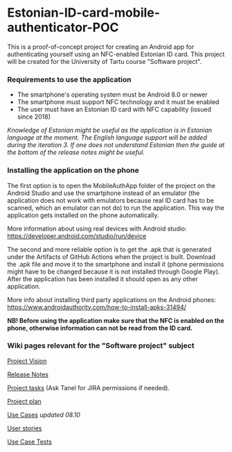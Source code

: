# Estonian-ID-card-mobile-authenticator-POC

This is a proof-of-concept project for creating an Android app for authenticating yourself using an NFC-enabled Estonian ID card. This project will be created for the University of Tartu course "Software project".

### Requirements to use the application
* The smartphone's operating system must be Android 8.0 or newer
* The smartphone must support NFC technology and it must be enabled
* The user must have an Estonian ID card with NFC capability (issued since 2018)

_Knowledge of Estonian might be useful as the application is in Estonian language at the moment. The English language support will be added during the iteration 3. If one does not understand Estonian then the guide at the bottom of the release notes might be useful._

### Installing the application on the phone
The first option is to open the MobileAuthApp folder of the project on the Android Studio and use the smartphone instead of an emulator (the application does not work with emulators because real ID card has to be scanned, which an emulator can not do) to run the application. This way the application gets installed on the phone automatically.   

More information about using real devices with Android studio: https://developer.android.com/studio/run/device  

The second and more reliable option is to get the .apk that is generated under the Artifacts of GitHub Actions when the project is built. Download the .apk file and move it to the smartphone and install it (phone permissions might have to be changed because it is not installed through Google Play). After the application has been installed it should open as any other application.

More info about installing third party applications on the Android phones: https://www.androidauthority.com/how-to-install-apks-31494/  

**NB! Before using the application make sure that the NFC is enabled on the phone, otherwise information can not be read from the ID card.**

### Wiki pages relevant for the "Software project" subject
[Project Vision](https://github.com/TanelOrumaa/Estonian-ID-card-mobile-authenticator-POC/wiki/Project-Vision)

[Release Notes](https://github.com/TanelOrumaa/Estonian-ID-card-mobile-authenticator-POC/wiki/Release-notes)

[Project tasks](https://tvp-mobile-authentication.atlassian.net/jira/software/projects/MOB/boards/1/backlog) (Ask Tanel for JIRA permissions if needed).

[Project plan](https://github.com/TanelOrumaa/Estonian-ID-card-mobile-authenticator-POC/wiki/Project-plan)

[Use Cases](https://github.com/TanelOrumaa/Estonian-ID-card-mobile-authenticator-POC/wiki/Use-Cases) *updated 08.10*

[User stories](https://github.com/TanelOrumaa/Estonian-ID-card-mobile-authenticator-POC/wiki/User-stories)

[Use Case Tests](https://github.com/TanelOrumaa/Estonian-ID-card-mobile-authenticator-POC/wiki/Use-Case-Tests)
